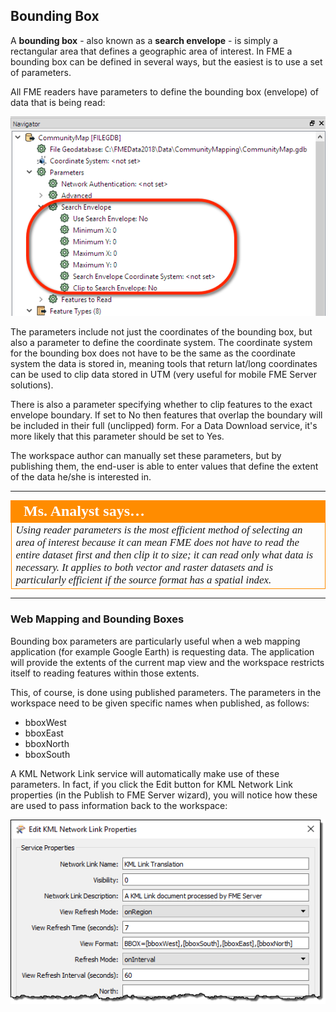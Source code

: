 ## Bounding Box ##

A **bounding box** - also known as a **search envelope** - is simply a rectangular area that defines a geographic area of interest. In FME a bounding box can be defined in several ways, but the easiest is to use a set of parameters.

All FME readers have parameters to define the bounding box (envelope) of data that is being read:

![](./Images/Img5.021.ReaderSearchEnvParams.png)

The parameters include not just the coordinates of the bounding box, but also a parameter to define the coordinate system. The coordinate system for the bounding box does not have to be the same as the coordinate system the data is stored in, meaning tools that return lat/long coordinates can be used to clip data stored in UTM (very useful for mobile FME Server solutions).

There is also a parameter specifying whether to clip features to the exact envelope boundary. If set to No then features that overlap the boundary will be included in their full (unclipped) form. For a Data Download service, it's more likely that this parameter should be set to Yes.

The workspace author can manually set these parameters, but by publishing them, the end-user is able to enter values that define the extent of the data he/she is interested in.

---

<table style="border-spacing: 0px">
<tr>
<td style="vertical-align:middle;background-color:darkorange;border: 2px solid darkorange">
<i class="fa fa-quote-left fa-lg fa-pull-left fa-fw" style="color:white;padding-right: 12px;vertical-align:text-top"></i>
<span style="color:white;font-size:x-large;font-weight: bold;font-family:serif">Ms. Analyst says…</span>
</td>
</tr>

<tr>
<td style="border: 1px solid darkorange">
<span style="font-family:serif; font-style:italic; font-size:larger">
Using reader parameters is the most efficient method of selecting an area of interest because it can mean FME does not have to read the entire dataset first and then clip it to size; it can read only what data is necessary. It applies to both vector and raster datasets and is particularly efficient if the source format has a spatial index.
</span>
</td>
</tr>
</table>

---

### Web Mapping and Bounding Boxes ##

Bounding box parameters are particularly useful when a web mapping application (for example Google Earth) is requesting data. The application will provide the extents of the current map view and the workspace restricts itself to reading features within those extents.

This, of course, is done using published parameters. The parameters in the workspace need to be given specific names when published, as follows:

- bboxWest
- bboxEast
- bboxNorth
- bboxSouth

A KML Network Link service will automatically make use of these parameters. In fact, if you click the Edit button for KML Network Link properties (in the Publish to FME Server wizard), you will notice how these are used to pass information back to the workspace:

![](./Images/Img5.022.KMLNetworkLinkEnvParams.png)

